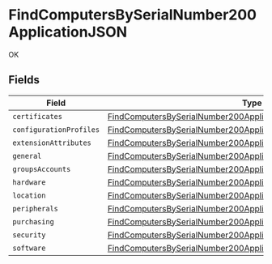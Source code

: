 # FindComputersBySerialNumber200ApplicationJSON

OK


## Fields

| Field                                                                                                                                                                 | Type                                                                                                                                                                  | Required                                                                                                                                                              | Description                                                                                                                                                           |
| --------------------------------------------------------------------------------------------------------------------------------------------------------------------- | --------------------------------------------------------------------------------------------------------------------------------------------------------------------- | --------------------------------------------------------------------------------------------------------------------------------------------------------------------- | --------------------------------------------------------------------------------------------------------------------------------------------------------------------- |
| `certificates`                                                                                                                                                        | [FindComputersBySerialNumber200ApplicationJSONCertificates](../../models/operations/findcomputersbyserialnumber200applicationjsoncertificates.md)[]                   | :heavy_minus_sign:                                                                                                                                                    | N/A                                                                                                                                                                   |
| `configurationProfiles`                                                                                                                                               | [FindComputersBySerialNumber200ApplicationJSONConfigurationProfiles](../../models/operations/findcomputersbyserialnumber200applicationjsonconfigurationprofiles.md)[] | :heavy_minus_sign:                                                                                                                                                    | N/A                                                                                                                                                                   |
| `extensionAttributes`                                                                                                                                                 | [FindComputersBySerialNumber200ApplicationJSONExtensionAttributes](../../models/operations/findcomputersbyserialnumber200applicationjsonextensionattributes.md)[]     | :heavy_minus_sign:                                                                                                                                                    | N/A                                                                                                                                                                   |
| `general`                                                                                                                                                             | [FindComputersBySerialNumber200ApplicationJSONGeneral](../../models/operations/findcomputersbyserialnumber200applicationjsongeneral.md)                               | :heavy_minus_sign:                                                                                                                                                    | N/A                                                                                                                                                                   |
| `groupsAccounts`                                                                                                                                                      | [FindComputersBySerialNumber200ApplicationJSONGroupsAccounts](../../models/operations/findcomputersbyserialnumber200applicationjsongroupsaccounts.md)                 | :heavy_minus_sign:                                                                                                                                                    | N/A                                                                                                                                                                   |
| `hardware`                                                                                                                                                            | [FindComputersBySerialNumber200ApplicationJSONHardware](../../models/operations/findcomputersbyserialnumber200applicationjsonhardware.md)                             | :heavy_minus_sign:                                                                                                                                                    | N/A                                                                                                                                                                   |
| `location`                                                                                                                                                            | [FindComputersBySerialNumber200ApplicationJSONLocation](../../models/operations/findcomputersbyserialnumber200applicationjsonlocation.md)                             | :heavy_minus_sign:                                                                                                                                                    | N/A                                                                                                                                                                   |
| `peripherals`                                                                                                                                                         | [FindComputersBySerialNumber200ApplicationJSONPeripherals](../../models/operations/findcomputersbyserialnumber200applicationjsonperipherals.md)                       | :heavy_minus_sign:                                                                                                                                                    | N/A                                                                                                                                                                   |
| `purchasing`                                                                                                                                                          | [FindComputersBySerialNumber200ApplicationJSONPurchasing](../../models/operations/findcomputersbyserialnumber200applicationjsonpurchasing.md)                         | :heavy_minus_sign:                                                                                                                                                    | N/A                                                                                                                                                                   |
| `security`                                                                                                                                                            | [FindComputersBySerialNumber200ApplicationJSONSecurity](../../models/operations/findcomputersbyserialnumber200applicationjsonsecurity.md)                             | :heavy_minus_sign:                                                                                                                                                    | N/A                                                                                                                                                                   |
| `software`                                                                                                                                                            | [FindComputersBySerialNumber200ApplicationJSONSoftware](../../models/operations/findcomputersbyserialnumber200applicationjsonsoftware.md)                             | :heavy_minus_sign:                                                                                                                                                    | N/A                                                                                                                                                                   |